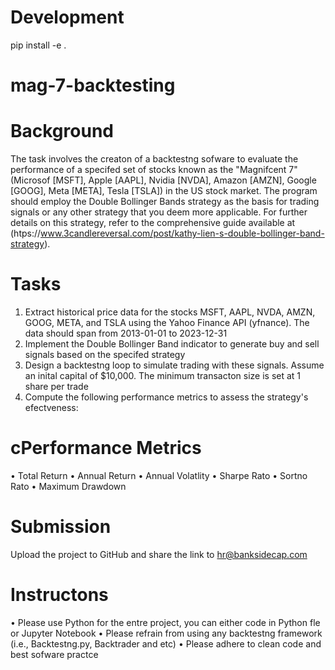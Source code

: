 # Development
pip install -e .

# mag-7-backtesting

# Background
The task involves the creaton of a backtestng sofware to evaluate the performance of a specifed set
of stocks known as the "Magnifcent 7" (Microsof [MSFT], Apple [AAPL], Nvidia [NVDA], Amazon
[AMZN], Google [GOOG], Meta [META], Tesla [TSLA]) in the US stock market. The program should
employ the Double Bollinger Bands strategy as the basis for trading signals or any other strategy that
you deem more applicable. For further details on this strategy, refer to the comprehensive guide
available at (htps://www.3candlereversal.com/post/kathy-lien-s-double-bollinger-band-strategy).

# Tasks
1. Extract historical price data for the stocks MSFT, AAPL, NVDA, AMZN, GOOG, META, and TSLA
using the Yahoo Finance API (yfnance). The data should span from 2013-01-01 to 2023-12-31
2. Implement the Double Bollinger Band indicator to generate buy and sell signals based on the
specifed strategy
3. Design a backtestng loop to simulate trading with these signals. Assume an inital capital of
$10,000. The minimum transacton size is set at 1 share per trade
4. Compute the following performance metrics to assess the strategy's efectveness:

# cPerformance Metrics
• Total Return
• Annual Return
• Annual Volatlity
• Sharpe Rato
• Sortno Rato
• Maximum Drawdown

# Submission
Upload the project to GitHub and share the link to hr@banksidecap.com

# Instructons
• Please use Python for the entre project, you can either code in Python fle or Jupyter
Notebook
• Please refrain from using any backtestng framework (i.e., Backtestng.py, Backtrader and etc)
• Please adhere to clean code and best sofware practce